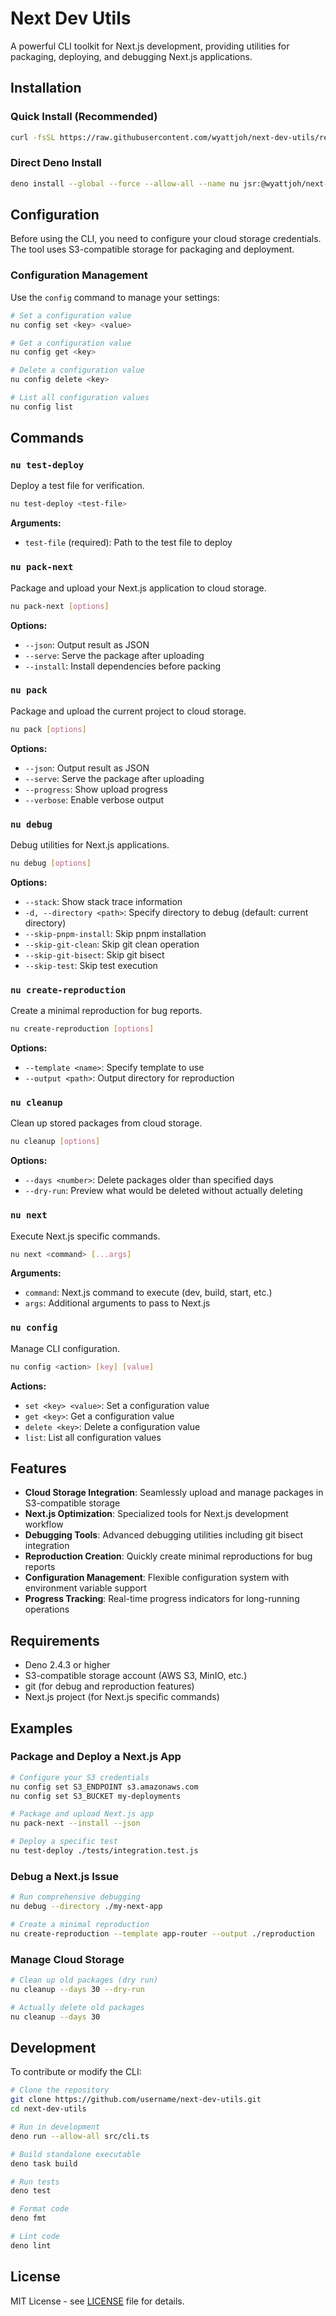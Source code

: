 # Next Dev Utils

A powerful CLI toolkit for Next.js development, providing utilities for packaging, deploying, and debugging Next.js applications.

## Installation

### Quick Install (Recommended)

```bash
curl -fsSL https://raw.githubusercontent.com/wyattjoh/next-dev-utils/refs/heads/main/scripts/install.sh | bash
```

### Direct Deno Install

```bash
deno install --global --force --allow-all --name nu jsr:@wyattjoh/next-dev-utils
```

## Configuration

Before using the CLI, you need to configure your cloud storage credentials. The tool uses S3-compatible storage for packaging and deployment.

### Configuration Management

Use the `config` command to manage your settings:

```bash
# Set a configuration value
nu config set <key> <value>

# Get a configuration value
nu config get <key>

# Delete a configuration value
nu config delete <key>

# List all configuration values
nu config list
```

## Commands

### `nu test-deploy`

Deploy a test file for verification.

```bash
nu test-deploy <test-file>
```

**Arguments:**

- `test-file` (required): Path to the test file to deploy

### `nu pack-next`

Package and upload your Next.js application to cloud storage.

```bash
nu pack-next [options]
```

**Options:**

- `--json`: Output result as JSON
- `--serve`: Serve the package after uploading
- `--install`: Install dependencies before packing

### `nu pack`

Package and upload the current project to cloud storage.

```bash
nu pack [options]
```

**Options:**

- `--json`: Output result as JSON
- `--serve`: Serve the package after uploading
- `--progress`: Show upload progress
- `--verbose`: Enable verbose output

### `nu debug`

Debug utilities for Next.js applications.

```bash
nu debug [options]
```

**Options:**

- `--stack`: Show stack trace information
- `-d, --directory <path>`: Specify directory to debug (default: current directory)
- `--skip-pnpm-install`: Skip pnpm installation
- `--skip-git-clean`: Skip git clean operation
- `--skip-git-bisect`: Skip git bisect
- `--skip-test`: Skip test execution

### `nu create-reproduction`

Create a minimal reproduction for bug reports.

```bash
nu create-reproduction [options]
```

**Options:**

- `--template <name>`: Specify template to use
- `--output <path>`: Output directory for reproduction

### `nu cleanup`

Clean up stored packages from cloud storage.

```bash
nu cleanup [options]
```

**Options:**

- `--days <number>`: Delete packages older than specified days
- `--dry-run`: Preview what would be deleted without actually deleting

### `nu next`

Execute Next.js specific commands.

```bash
nu next <command> [...args]
```

**Arguments:**

- `command`: Next.js command to execute (dev, build, start, etc.)
- `args`: Additional arguments to pass to Next.js

### `nu config`

Manage CLI configuration.

```bash
nu config <action> [key] [value]
```

**Actions:**

- `set <key> <value>`: Set a configuration value
- `get <key>`: Get a configuration value
- `delete <key>`: Delete a configuration value
- `list`: List all configuration values

## Features

- **Cloud Storage Integration**: Seamlessly upload and manage packages in S3-compatible storage
- **Next.js Optimization**: Specialized tools for Next.js development workflow
- **Debugging Tools**: Advanced debugging utilities including git bisect integration
- **Reproduction Creation**: Quickly create minimal reproductions for bug reports
- **Configuration Management**: Flexible configuration system with environment variable support
- **Progress Tracking**: Real-time progress indicators for long-running operations

## Requirements

- Deno 2.4.3 or higher
- S3-compatible storage account (AWS S3, MinIO, etc.)
- git (for debug and reproduction features)
- Next.js project (for Next.js specific commands)

## Examples

### Package and Deploy a Next.js App

```bash
# Configure your S3 credentials
nu config set S3_ENDPOINT s3.amazonaws.com
nu config set S3_BUCKET my-deployments

# Package and upload Next.js app
nu pack-next --install --json

# Deploy a specific test
nu test-deploy ./tests/integration.test.js
```

### Debug a Next.js Issue

```bash
# Run comprehensive debugging
nu debug --directory ./my-next-app

# Create a minimal reproduction
nu create-reproduction --template app-router --output ./reproduction
```

### Manage Cloud Storage

```bash
# Clean up old packages (dry run)
nu cleanup --days 30 --dry-run

# Actually delete old packages
nu cleanup --days 30
```

## Development

To contribute or modify the CLI:

```bash
# Clone the repository
git clone https://github.com/username/next-dev-utils.git
cd next-dev-utils

# Run in development
deno run --allow-all src/cli.ts

# Build standalone executable
deno task build

# Run tests
deno test

# Format code
deno fmt

# Lint code
deno lint
```

## License

MIT License - see [LICENSE](LICENSE) file for details.

